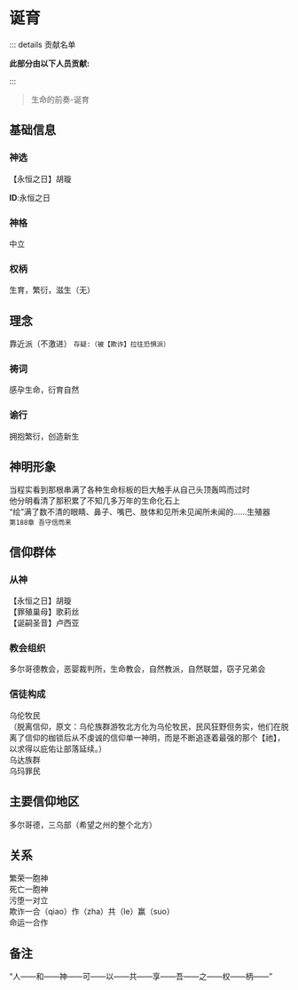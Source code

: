 # 诞育
::: details 贡献名单

**此部分由以下人员贡献:**
<MemberBlock :filterNames="teamMembers" />

<script setup>


const teamMembers = [
'几个孤独',
'1',
];
</script>

:::
> 生命的前奏-诞育

## 基础信息

### 神选 
【永恒之日】胡璇

**ID**:永恒之日
### 神格
中立
### 权柄
生育，繁衍，滋生（无）

## 理念
靠近派（不激进）
`存疑:（被【欺诈】拉往恐惧派）`

### 祷词
感孕生命，衍育自然
### 谕行
拥抱繁衍，创造新生

## 神明形象
当程实看到那根串满了各种生命标板的巨大触手从自己头顶轰鸣而过时  
他分明看清了那积累了不知几多万年的生命化石上  
“绘”满了数不清的眼睛、鼻子、嘴巴、肢体和见所未见闻所未闻的......生殖器  
`第188章 吾守信而来`

## 信仰群体 
### 从神
【永恒之日】胡璇  
【罪殖巢母】歌莉丝  
【诞嗣圣音】卢西亚  
### 教会组织
多尔哥德教会，恶婴裁判所，生命教会，自然教派，自然联盟，窃子兄弟会
### 信徒构成
乌伦牧民  
（脱离信仰，原文：乌伦族群游牧北方化为乌伦牧民，民风狂野但务实，他们在脱离了信仰的枷锁后从不虔诚的信仰单一神明，而是不断追逐着最强的那个【祂】，以求得以庇佑让部落延续。）  
乌达族群    
乌玛罪民    

## 主要信仰地区
多尔哥德，三乌部（希望之州的整个北方）
## 关系
繁荣一胞神  
死亡一胞神  
污堕一对立  
欺诈一合（qiao）作（zha）共（le）赢（suo）  
命运一合作  

## 备注
“人——和——神——可——以——共——享——吾——之——权——柄——”  